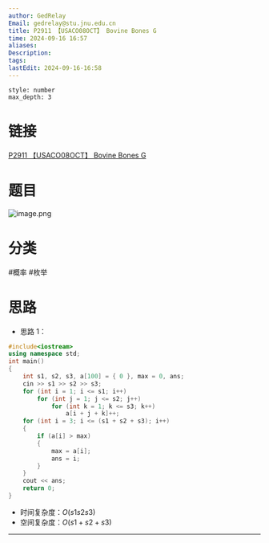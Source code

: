 ```yaml
---
author: GedRelay
Email: gedrelay@stu.jnu.edu.cn
title: P2911 【USACO08OCT】 Bovine Bones G
time: 2024-09-16 16:57
aliases: 
Description: 
tags: 
lastEdit: 2024-09-16-16:58
---
```


```toc
style: number
max_depth: 3
```

# 链接
[P2911 【USACO08OCT】 Bovine Bones G](https://www.luogu.com.cn/problem/P2911) 

# 题目
![image.png](https://ged-pic-bed.oss-cn-guangzhou.aliyuncs.com/img/202409161657453.png)


# 分类
#概率 #枚举 

# 思路
- 思路 1：


```cpp
#include<iostream>
using namespace std;
int main()
{
	int s1, s2, s3, a[100] = { 0 }, max = 0, ans;
	cin >> s1 >> s2 >> s3;
	for (int i = 1; i <= s1; i++)
		for (int j = 1; j <= s2; j++)
			for (int k = 1; k <= s3; k++)
				a[i + j + k]++;
	for (int i = 3; i <= (s1 + s2 + s3); i++)
	{
		if (a[i] > max)
		{
			max = a[i];
			ans = i;
		}
	}
	cout << ans;
	return 0;
}
```


- 时间复杂度：${O\left( s1s2s3 \right)  }$ 
- 空间复杂度：${O\left( s1+s2+s3 \right)  }$ 


---

